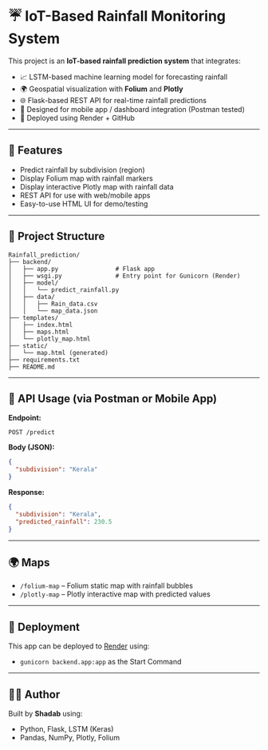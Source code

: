 # ☔ IoT-Based Rainfall Monitoring System

This project is an **IoT-based rainfall prediction system** that integrates:

- 📈 LSTM-based machine learning model for forecasting rainfall
- 🌍 Geospatial visualization with **Folium** and **Plotly**
- 🌐 Flask-based REST API for real-time rainfall predictions
- 📡 Designed for mobile app / dashboard integration (Postman tested)
- 🚀 Deployed using Render + GitHub

---

## 🔧 Features

- Predict rainfall by subdivision (region)
- Display Folium map with rainfall markers
- Display interactive Plotly map with rainfall data
- REST API for use with web/mobile apps
- Easy-to-use HTML UI for demo/testing

---

## 📁 Project Structure

```
Rainfall_prediction/
├── backend/
│   ├── app.py                # Flask app
│   ├── wsgi.py               # Entry point for Gunicorn (Render)
│   ├── model/
│   │   └── predict_rainfall.py
│   ├── data/
│   │   ├── Rain_data.csv
│   │   └── map_data.json
├── templates/
│   ├── index.html
│   ├── maps.html
│   └── plotly_map.html
├── static/
│   └── map.html (generated)
├── requirements.txt
├── README.md
```

---

## 🧪 API Usage (via Postman or Mobile App)

**Endpoint:**  
```
POST /predict
```

**Body (JSON):**
```json
{
  "subdivision": "Kerala"
}
```

**Response:**
```json
{
  "subdivision": "Kerala",
  "predicted_rainfall": 230.5
}
```

---

## 🌍 Maps

- `/folium-map` – Folium static map with rainfall bubbles
- `/plotly-map` – Plotly interactive map with predicted values

---

## 🚀 Deployment

This app can be deployed to [Render](https://render.com) using:
- `gunicorn backend.app:app` as the Start Command

---

## 🧑‍💻 Author

Built by **Shadab** using:
- Python, Flask, LSTM (Keras)
- Pandas, NumPy, Plotly, Folium
